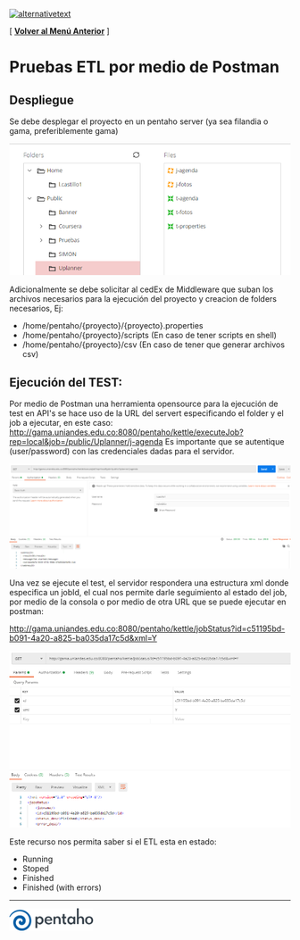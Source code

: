 [﻿![alternativetext](https://github.com/UniandesDSIT/Servicio-Fuse-Persona-Persona/raw/master/path/to/DSIT.png)](https://tecnologia.uniandes.edu.co/)         

[ **[Volver al Menú Anterior](https://github.com/UniandesDSIT/coding-guidelines)** ]

# Pruebas ETL por medio de Postman

## Despliegue
Se debe desplegar el proyecto en un pentaho server (ya sea filandia o gama, preferiblemente gama)

<img src="../sources/repo.png?raw=true"/>

Adicionalmente se debe solicitar al cedEx de Middleware que suban los archivos necesarios para la ejecución del proyecto y creacion de folders necesarios, Ej:

- /home/pentaho/{proyecto}/{proyecto}.properties
- /home/pentaho/{proyecto}/scripts (En caso de tener scripts en shell)
- /home/pentaho/{proyecto}/csv (En caso de tener que generar archivos csv)


## Ejecución del TEST:
Por medio de Postman una herramienta opensource para la ejecución de test en API's se hace uso de la URL del servert especificando el folder y el job a ejecutar, en este caso:
http://gama.uniandes.edu.co:8080/pentaho/kettle/executeJob?rep=local&job=/public/Uplanner/j-agenda
Es importante que se autentique (user/password) con las credenciales dadas para el servidor.

<img src="../sources/postman1.png?raw=true"/>

Una vez se ejecute el test, el servidor respondera una estructura xml donde especifica un jobId, el cual nos permite darle seguimiento al estado del job, por medio de la consola o por medio de otra URL que se puede ejecutar en postman:

http://gama.uniandes.edu.co:8080/pentaho/kettle/jobStatus?id=c51195bd-b091-4a20-a825-ba035da17c5d&xml=Y

<img src="../sources/postman2.png?raw=true"/>

Este recurso nos permita saber si el ETL esta en estado:
- Running
- Stoped
- Finished
- Finished (with errors)

_________________________________________________________________________________________________________

<img width="150px" src="../sources/pentaho.png?raw=true"/>
